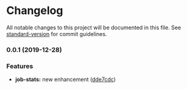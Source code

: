 # Changelog

All notable changes to this project will be documented in this file. See [standard-version](https://github.com/conventional-changelog/standard-version) for commit guidelines.

### 0.0.1 (2019-12-28)


### Features

* **job-stats:** new enhancement ([dde7cdc](https://github.com/alexander-matsievsky/dash-next/commit/dde7cdc980544208571b48ce1e3b961ac8c5e216))
